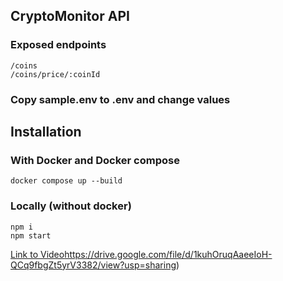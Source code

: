 ## CryptoMonitor API

### Exposed endpoints
```
/coins 
/coins/price/:coinId
```


### Copy sample.env to .env and change values

## Installation

### With Docker and Docker compose
```
docker compose up --build
```


### Locally (without docker)
```
npm i 
npm start
```

[Link to Video](https://drive.google.com/file/d/1kuhOruqAaeeIoH-QCq9fbgZt5yrV3382/view?usp=sharing)https://drive.google.com/file/d/1kuhOruqAaeeIoH-QCq9fbgZt5yrV3382/view?usp=sharing)